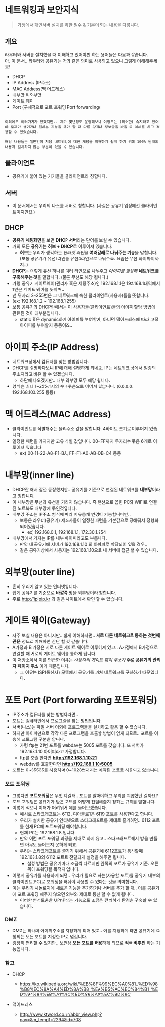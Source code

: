 # 네트워킹과 보안지식
> 가정에서 개인서버 설치를 위한 필수 & 기본이 되는 내용을 다룹니다.
## 개요

라우터와 서버를 설치했을 때 이해하고 있어야만 하는 용어들은 다음과 같습니다.  
아. 이 문서.. 라우터와 공유기는 거의 같은 의미로 사용되고 있으니 그렇게 이해해주세요!

- DHCP
- IP Address (IP주소)
- MAC Address(맥 어드레스)
- 내부망 & 외부망
- 게이트 웨이
- Port (구체적으로 포트 포워딩 Port forwarding)

````

이외에도 여러가지가 있겠지만.. 제가 몇년정도 운영해보니 이정도는 (최소한) 숙지하고 있어야 문제가 생기거나 원하는 기능을 추가 할 때 다른 강좌나 정보글을 봤을 때 이해를 하고 적용할 수 있었습니다.

해당 내용들은 일반인이 처음 네트워킹에 대한 개념을 이해하기 쉽게 하기 위해 100% 원래의 내용과 일치하지 않는 부분이 있을 수 있습니다.

````

## 클라이언트
- 공유기에 붙어 있는 기기들을 클라이언트라 칭합니다. 

## 서버 
- 이 문서에서는 우리의 나스를 서버로 칭합니다. (사실은 공유기 입장에선 클라이언트이지만요.)

## DHCP
- **공유기 세팅화면**을 보면 **DHCP 서버**라는 단어를 보실 수 있습니다.
- 거의 모든 **공유기**는 **허브 + DHCP**로 이루어져 있습니다.
    - **허브**는 우리가 생각하는 *인터넷 라인*을 **여러갈래로 나눠주는 기능**을 말합니다. (보통 공유기가 유선1라인를 유선4라인으로 나눠주죠. 요즘은 무선 와이파이까지..)
- **DHCP**는 이렇게 유선 하나를 여러 라인으로 나눠주고 *아이피를 할당해*  **네트워크를 구축해주는 것**을 말합니다. (물론 무선도 해당 됩니다.)
- 가령 공유기 게이트웨이(관리자 혹은 세팅주소)인 192.168.1.1은 192.168.1대역에서 1번은 게이트 웨이를 뜻하며..
- 맨 뒤자리 2~255번은 그 네트워크에 속한 클라이언트(사용자)들을 뜻합니다.   
- (ex: 192.168.1.2 ~ 192.168.1.255)
- 보통 공유기의 DHCP란에서는 이 사용자들(클라이언트)들의 아이피 할당 방법에 관련된 것이 대부분입니다.
    - static 혹은 dynamic하게 아이피를 부여할지, 아니면 맥어드레스에 따라 고정아이피를 부여할지 등등이죠..
# 아이피 주소(IP Address)
- 네트워크상에서 컴퓨터를 찾는 방법입니다. 
- DHCP를 설명하다보니 IP에 대해 설명하게 되네요. IP는 네트워크 상에서 일종의 주소지라고 비유 할 수 있겠습니다.
  - 하단에 나오겠지만.. 내부 외부망 모두 해당 됩니다.
- 형식은 최대 1~255까지의 수 4묶음으로 이어져 있습니다. (8.8.8.8, 192.168.100.255 등등)
# 맥 어드레스(MAC Address)
- 클라이언트를 식별해주는 물리주소 값을 말합니다. 4바이트 크기로 이루어져 있습니다.
- 일정한 패턴을 가지지만 고유 식별 값입니다. 00~FF까지 두자리수 묶음 6개로 이루어져 있습니다
  - ex) 00-11-22-A8-F1-BA, FF-F1-A0-AB-DB-C4 등등
# 내부망(inner line)
- DHCP란 에서 잠깐 등장했지만.. 공유기를 기준으로 연결된 네트워크를 **내부망**이라고 칭합니다.
- 이 내부망은 무선과 유선을 가리지 않습니다. 즉 랜선으로 꼽힌 PC와 WiFi로 연결된 노트북도 내부망에 묶인것입니다.
- 내부망 주소는 IP주소 형식에 따라 자유롭게 변경이 가능합니다만..
  - 보통은 라우터(공유기) 제조사들이 일정한 패턴을 기본값으로 정해둬서 정형화 되어있습니다.
    - ex) 192.168.0.1, 192.168.1.1, 172.30.1.254
- 내부망에서 가지는 IP를 내부 아이피라고도 부릅니다. 
  - 만약 내 공유기에 서버가 192.168.1.10 의 아이피로 할당되어 있을 경우..
  - 같은 공유기상에서 사용자는 192.168.1.10으로 내 서버에 접근 할 수 있습니다.
# 외부망(outer line)
- 흔히 우리가 알고 있는 인터넷입니다.
- 쉽게 공유기를 기준으로 **바깥쪽** 망을 외부망이라 칭합니다.
- 주로 <http://ipipip.kr> 과 같은 사이트에서 확인 할 수 있습니다.

# 게이트 웨이(Gateway)
- 자주 보실 내용은 아니지만.. 쉽게 이해하자면.. **서로 다른 네트워크로 통하는 첫번째 관문** 정도로 이해하면 간단 할 것 같습니다.
- A가정과 B 가정은 서로 다른 게이트 웨이로 이루어져 있고.. A가정에서 B가정으로 연결할 때 서로의 게이트 웨이를 통하게 됩니다.
- 이 저장소에서 이를 언급한 이유는 *사용자의 게이트 웨이 주소가*  **주로 공유기의 관리자 페이지 주소** 이기 때문입니다.
    - 그 이유는 ISP(통신사) 모뎀에서 공유기를 거쳐 네트워크를 구성하기 때문입니다. 
# 포트 Port (Port forwarding 포트포워딩)
- IP주소가 컴퓨터를 찾는 방법이라면..
- 포트는 컴퓨터안에서 프로그램을 찾는 방법입니다.
- 서버(나스)는 파일 서버 이외에 프로그램들을 설치하고 활용 할 수 있습니다. 
- 하지만 아이피만으로 각각 다른 프로그램을 호출할 방법이 없게 되므로.. 포트를 이용해 프로그램 구분을 합니다.
    - 가령 ftp는 21번 포트를 webdav는 5005 포트를 갖습니다. 또 서버가 192.168.1.10 아이피라고 가정합니다.
    - ftp를 호출 한다면 **http://192.168.1.10:21**
    - webdav를 호출한다면 **http://192.168.1.10:5005**
- 포트는 0\~65535를 사용하며 0~1023번까지는 예약된 포트로 사용되고 있습니다.

### 포트 포워딩

- 그렇다면 **포트포워딩**은 무엇 이길래.. 포트를 알아야하고 우리를 괴롭혔던 걸까요?
- 포트 포워딩은 공유기가 받은 포트를 어떻게 전달해줄지 정하는 규칙을 말합니다.
- 이렇게 적으니 이해가 어려워서 예를 들어보겠습니다.
    - 예시로 스타크래프트는 6112, 디아블로1은 6119 포트를 사용한다고 합니다.
    - 우리가 설치한 공유기 인터넷으로 스타크래프트를 제대로 즐기려면.. 6112 포트를 현재 PC에 포트포워딩 해야합니다.
    - 현재 PC는 192.168.1.8 입니다.
    - 만약 이런 포트 포워딩 과정을 제대로 하지 않고.. 스타크래프트에서 방을 만들면 아무도 들어오지 못하게 되죠. 
    - 우리는 스타크래프트를 즐기기 위해서 공유기에 6112포트가 통신할때 192.168.1.8의 6112 포트로 전달되게 설정을 해주면 됩니다.
        - 설정 방법은 공유기마다 조금씩 다르지만 왼쪽의 포트가 공유기 기준. 오른쪽이 포워딩될 목적지 입니다.
- 이렇게 공유기를 사용하게 되면.. 우리가 필요로 하는(사용할 포트)를 공유기 내부의 클라이언트(PC)로 포워딩을 해줘야 사용할 수 있다는 것을 의미합니다.
- 이는 우리가 시놀로지에 새로운 기능을 추가하거나 서버를 추가 할 때.. 이를 공유기에 포트 포워딩 해주지 않으면 외부와 제대로 통신 할 수 없게 됩니다.   
    - 이러한 번거로움을 UPnP라는 기능으로 조금은 편리하게 환경을 구축할 수 있습니다.

### DMZ

- DMZ는 하나의 아이피주소를 지정하게 되어 있고.. 이를 지정하게 되면 공유기에 요청되는 모든 포트를 지정한 IP로 넘깁니다.
- 굉장히 편리할 수 있지만.. 보안상 **모든 포트를 허용**하게 되므로 **적극 비추천** 하는 기능입니다.

### 참고
- DHCP 
  - <https://ko.wikipedia.org/wiki/%EB%8F%99%EC%A0%81_%ED%98%B8%EC%8A%A4%ED%8A%B8_%EA%B5%AC%EC%84%B1_%ED%94%84%EB%A1%9C%ED%86%A0%EC%BD%9C>

- 맥어드레스
  - <http://www.ktword.co.kr/abbr_view.php?nav=&m_temp1=2294&id=708>
